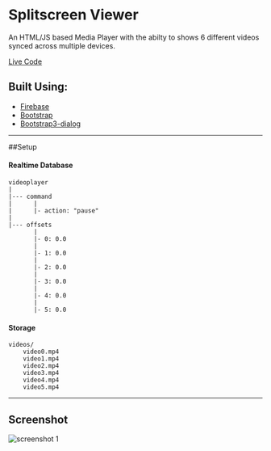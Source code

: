 # Splitscreen Viewer

An HTML/JS based Media Player with the abilty to shows 6 different videos synced across multiple devices.

[Live Code](https://videoplayer-9311f.firebaseapp.com/)

## Built Using:
* [Firebase](https://firebase.google.com/)
* [Bootstrap](http://getbootstrap.com/)
* [Bootstrap3-dialog](https://github.com/nakupanda/bootstrap3-dialog)

---

##Setup

#### Realtime Database
```
videoplayer
|
|--- command
|      |
|      |- action: "pause"
|
|--- offsets
       |
       |- 0: 0.0
       |
       |- 1: 0.0
       |
       |- 2: 0.0
       |
       |- 3: 0.0
       |
       |- 4: 0.0
       |
       |- 5: 0.0
```

#### Storage
```
videos/
	video0.mp4
	video1.mp4
	video2.mp4
	video3.mp4
	video4.mp4
	video5.mp4
```

---

## Screenshot

![screenshot 1](https://cloud.githubusercontent.com/assets/6625384/22629722/6aaf0f06-ebb1-11e6-993f-ef71bfa0e9c9.jpg)
